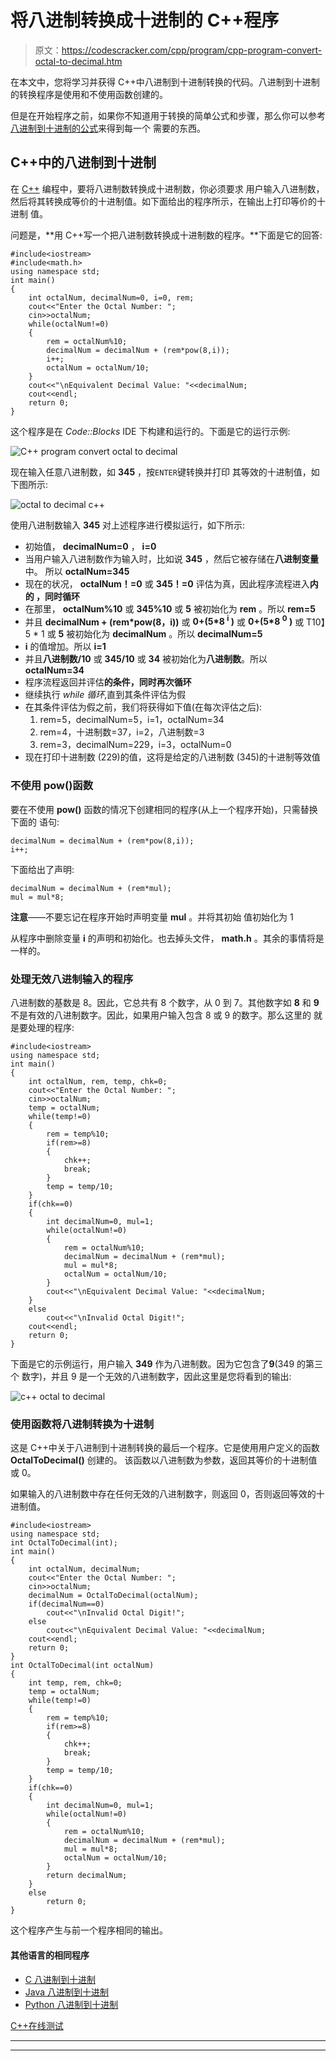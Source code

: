 # 将八进制转换成十进制的 C++程序

> 原文：<https://codescracker.com/cpp/program/cpp-program-convert-octal-to-decimal.htm>

在本文中，您将学习并获得 C++中八进制到十进制转换的代码。八进制到十进制的转换程序是使用和不使用函数创建的。

但是在开始程序之前，如果你不知道用于转换的简单公式和步骤，那么你可以参考[八进制到十进制的公式](/computer-fundamental/octal-to-decimal.htm)来得到每一个 需要的东西。

## C++中的八进制到十进制

在 [C++](/cpp/index.htm) 编程中，要将八进制数转换成十进制数，你必须要求 用户输入八进制数，然后将其转换成等价的十进制值。如下面给出的程序所示，在输出上打印等价的十进制 值。

问题是，**用 C++写一个把八进制数转换成十进制数的程序。**下面是它的回答:

```
#include<iostream>
#include<math.h>
using namespace std;
int main()
{
    int octalNum, decimalNum=0, i=0, rem;
    cout<<"Enter the Octal Number: ";
    cin>>octalNum;
    while(octalNum!=0)
    {
        rem = octalNum%10;
        decimalNum = decimalNum + (rem*pow(8,i));
        i++;
        octalNum = octalNum/10;
    }
    cout<<"\nEquivalent Decimal Value: "<<decimalNum;
    cout<<endl;
    return 0;
}
```

这个程序是在 *Code::Blocks* IDE 下构建和运行的。下面是它的运行示例:

![C++ program convert octal to decimal](img/b59e714b115e757ffb7efdf45fdd0bf8.png)

现在输入任意八进制数，如 **345** ，按`ENTER`键转换并打印 其等效的十进制值，如下图所示:

![octal to decimal c++](img/b1af30b3a2285810e4d1933ee8aa2fa6.png)

使用八进制数输入 **345** 对上述程序进行模拟运行，如下所示:

*   初始值， **decimalNum=0** ， **i=0**
*   当用户输入八进制数作为输入时，比如说 **345** ，然后它被存储在**八进制变量**中。 所以 **octalNum=345**
*   现在的状况， **octalNum！=0** 或 **345！=0** 评估为真，因此程序流程进入**内的 ，同时循环**
*   在那里， **octalNum%10** 或 **345%10** 或 **5** 被初始化为 **rem** 。所以 **rem=5**
*   并且 **decimalNum + (rem*pow(8，i))** 或 **0+(5*8 <sup>i</sup> )** 或 **0+(5*8 <sup>0</sup> )** 或 T10】5 * 1 或 **5** 被初始化为 **decimalNum** 。所以 **decimalNum=5**
*   **i** 的值增加。所以 **i=1**
*   并且**八进制数/10** 或 **345/10** 或 **34** 被初始化为**八进制数**。所以 **octalNum=34**
*   程序流程返回并评估**的条件，同时再次循环**
*   继续执行 *while 循环*,直到其条件评估为假
*   在其条件评估为假之前，我们将获得如下值(在每次评估之后):
    1.  rem=5，decimalNum=5，i=1，octalNum=34
    2.  rem=4，十进制数=37，i=2，八进制数=3
    3.  rem=3，decimalNum=229，i=3，octalNum=0
*   现在打印十进制数 (229)的值，这将是给定的八进制数 (345)的十进制等效值

### 不使用 pow()函数

要在不使用 **pow()** 函数的情况下创建相同的程序(从上一个程序开始)，只需替换下面的 语句:

```
decimalNum = decimalNum + (rem*pow(8,i));
i++;
```

下面给出了声明:

```
decimalNum = decimalNum + (rem*mul);
mul = mul*8;
```

**注意**——不要忘记在程序开始时声明变量 **mul** 。并将其初始 值初始化为 1

从程序中删除变量 **i** 的声明和初始化。也去掉头文件， **math.h** 。其余的事情将是一样的。

### 处理无效八进制输入的程序

八进制数的基数是 8。因此，它总共有 8 个数字，从 0 到 7。其他数字如 **8** 和 **9** 不是有效的八进制数字。因此，如果用户输入包含 8 或 9 的数字。那么这里的 就是要处理的程序:

```
#include<iostream>
using namespace std;
int main()
{
    int octalNum, rem, temp, chk=0;
    cout<<"Enter the Octal Number: ";
    cin>>octalNum;
    temp = octalNum;
    while(temp!=0)
    {
        rem = temp%10;
        if(rem>=8)
        {
            chk++;
            break;
        }
        temp = temp/10;
    }
    if(chk==0)
    {
        int decimalNum=0, mul=1;
        while(octalNum!=0)
        {
            rem = octalNum%10;
            decimalNum = decimalNum + (rem*mul);
            mul = mul*8;
            octalNum = octalNum/10;
        }
        cout<<"\nEquivalent Decimal Value: "<<decimalNum;
    }
    else
        cout<<"\nInvalid Octal Digit!";
    cout<<endl;
    return 0;
}
```

下面是它的示例运行，用户输入 **349** 作为八进制数。因为它包含了**9**(349 的第三个 数字)，并且 9 是一个无效的八进制数字，因此这里是您将看到的输出:

![c++ octal to decimal](img/039bf63a97e2b6b6fe399234c8f11486.png)

### 使用函数将八进制转换为十进制

这是 C++中关于八进制到十进制转换的最后一个程序。它是使用用户定义的函数 **OctalToDecimal()** 创建的。 该函数以八进制数为参数，返回其等价的十进制值或 0。

如果输入的八进制数中存在任何无效的八进制数字，则返回 0，否则返回等效的十进制值。

```
#include<iostream>
using namespace std;
int OctalToDecimal(int);
int main()
{
    int octalNum, decimalNum;
    cout<<"Enter the Octal Number: ";
    cin>>octalNum;
    decimalNum = OctalToDecimal(octalNum);
    if(decimalNum==0)
        cout<<"\nInvalid Octal Digit!";
    else
        cout<<"\nEquivalent Decimal Value: "<<decimalNum;
    cout<<endl;
    return 0;
}
int OctalToDecimal(int octalNum)
{
    int temp, rem, chk=0;
    temp = octalNum;
    while(temp!=0)
    {
        rem = temp%10;
        if(rem>=8)
        {
            chk++;
            break;
        }
        temp = temp/10;
    }
    if(chk==0)
    {
        int decimalNum=0, mul=1;
        while(octalNum!=0)
        {
            rem = octalNum%10;
            decimalNum = decimalNum + (rem*mul);
            mul = mul*8;
            octalNum = octalNum/10;
        }
        return decimalNum;
    }
    else
        return 0;
}
```

这个程序产生与前一个程序相同的输出。

#### 其他语言的相同程序

*   [C 八进制到十进制](/c/program/c-program-convert-octal-to-decimal.htm)
*   [Java 八进制到十进制](/java/program/java-program-convert-octal-to-decimal.htm)
*   [Python 八进制到十进制](/python/program/python-program-convert-octal-to-decimal.htm)

[C++在线测试](/exam/showtest.php?subid=3)

* * *

* * *
